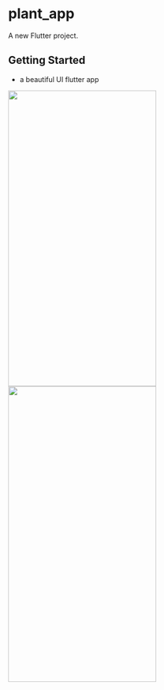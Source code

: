 # plant_app

A new Flutter project.

## Getting Started
- a beautiful UI flutter app
<img src="https://user-images.githubusercontent.com/92157668/192313732-c5b19c42-8bd9-4e85-b3f7-39e02015cb09.jpg" width="300" height="600">
<img src="https://user-images.githubusercontent.com/92157668/192313851-1de9bcac-d168-4d8c-8422-9873204f3cf6.jpg" width="300" height="600">
